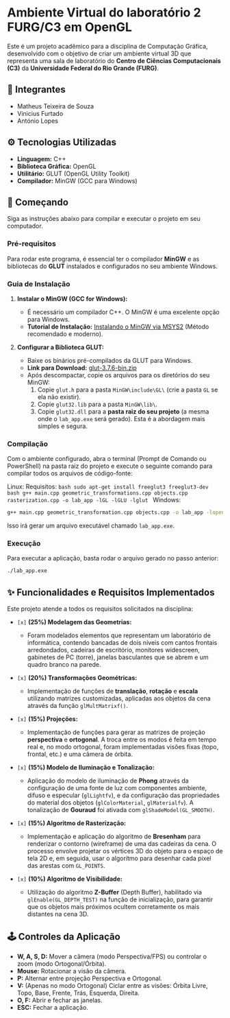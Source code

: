 # Ambiente Virtual do laboratório 2 FURG/C3 em OpenGL

Este é um projeto acadêmico para a disciplina de Computação Gráfica, desenvolvido com o objetivo de criar um ambiente virtual 3D que representa uma sala de laboratório do **Centro de Ciências Computacionais (C3)** da **Universidade Federal do Rio Grande (FURG)**.

## 👥 Integrantes

* Matheus Teixeira de Souza
* Vinicius Furtado
* António Lopes
## ⚙️ Tecnologias Utilizadas

* **Linguagem:** C++
* **Biblioteca Gráfica:** OpenGL
* **Utilitário:** GLUT (OpenGL Utility Toolkit)
* **Compilador:** MinGW (GCC para Windows)

## 🚀 Começando

Siga as instruções abaixo para compilar e executar o projeto em seu computador.

### Pré-requisitos

Para rodar este programa, é essencial ter o compilador **MinGW** e as bibliotecas do **GLUT** instalados e configurados no seu ambiente Windows.

### Guia de Instalação

1.  **Instalar o MinGW (GCC for Windows):**
    * É necessário um compilador C++. O MinGW é uma excelente opção para Windows.
    * **Tutorial de Instalação:** [Instalando o MinGW via MSYS2](https://www.msys2.org/) (Método recomendado e moderno).

2.  **Configurar a Biblioteca GLUT:**
    * Baixe os binários pré-compilados da GLUT para Windows.
    * **Link para Download:** [glut-3.7.6-bin.zip](https://www.transmission.mspro.com/download/glut-3.7.6-bin.zip)
    * Após descompactar, copie os arquivos para os diretórios do seu MinGW:
        1.  Copie `glut.h` para a pasta `MinGW\include\GL\` (crie a pasta `GL` se ela não existir).
        2.  Copie `glut32.lib` para a pasta `MinGW\lib\`.
        3.  Copie `glut32.dll` para a **pasta raiz do seu projeto** (a mesma onde o `lab_app.exe` será gerado). Esta é a abordagem mais simples e segura.

### Compilação

Com o ambiente configurado, abra o terminal (Prompt de Comando ou PowerShell) na pasta raiz do projeto e execute o seguinte comando para compilar todos os arquivos de código-fonte:

Linux:
   Requisitos:
      ```bash
      sudo apt-get install freeglut3 freeglut3-dev
      ```
      ```bash
      g++ main.cpp geometric_transformations.cpp objects.cpp rasterization.cpp -o lab_app -lGL -lGLU -lglut
      ```
Windows:
```bash
g++ main.cpp geometric_transformation.cpp objects.cpp -o lab_app -lopengl32 -lglu32 -lglut32 -lm
```

Isso irá gerar um arquivo executável chamado `lab_app.exe`.

### Execução

Para executar a aplicação, basta rodar o arquivo gerado no passo anterior:

```bash
./lab_app.exe
```

## ✨ Funcionalidades e Requisitos Implementados

Este projeto atende a todos os requisitos solicitados na disciplina:

* `[x]` **(25%) Modelagem das Geometrias:**
    * Foram modelados elementos que representam um laboratório de informática, contendo bancadas de dois níveis com cantos frontais arredondados, cadeiras de escritório, monitores widescreen, gabinetes de PC (torre), janelas basculantes que se abrem e um quadro branco na parede.

* `[x]` **(20%) Transformações Geométricas:**
    * Implementação de funções de **translação**, **rotação** e **escala** utilizando matrizes customizadas, aplicadas aos objetos da cena através da função `glMultMatrixf()`.

* `[x]` **(15%) Projeções:**
    * Implementação de funções para gerar as matrizes de projeção **perspectiva** e **ortogonal**. A troca entre os modos é feita em tempo real e, no modo ortogonal, foram implementadas visões fixas (topo, frontal, etc.) e uma câmera de órbita.

* `[x]` **(15%) Modelo de Iluminação e Tonalização:**
    * Aplicação do modelo de iluminação de **Phong** através da configuração de uma fonte de luz com componentes ambiente, difuso e especular (`glLightfv`), e da configuração das propriedades do material dos objetos (`glColorMaterial`, `glMaterialfv`). A tonalização de **Gouraud** foi ativada com `glShadeModel(GL_SMOOTH)`.

* `[x]` **(15%) Algoritmo de Rasterização:**
    * Implementação e aplicação do algoritmo de **Bresenham** para renderizar o contorno (wireframe) de uma das cadeiras da cena. O processo envolve projetar os vértices 3D do objeto para o espaço de tela 2D e, em seguida, usar o algoritmo para desenhar cada pixel das arestas com `GL_POINTS`.

* `[x]` **(10%) Algoritmo de Visibilidade:**
    * Utilização do algoritmo **Z-Buffer** (Depth Buffer), habilitado via `glEnable(GL_DEPTH_TEST)` na função de inicialização, para garantir que os objetos mais próximos ocultem corretamente os mais distantes na cena 3D.

## 🕹️ Controles da Aplicação

* **W, A, S, D:** Mover a câmera (modo Perspectiva/FPS) ou controlar o zoom (modo Ortogonal/Órbita).
* **Mouse:** Rotacionar a visão da câmera.
* **P:** Alternar entre projeção Perspectiva e Ortogonal.
* **V:** (Apenas no modo Ortogonal) Ciclar entre as visões: Órbita Livre, Topo, Base, Frente, Trás, Esquerda, Direita.
* **O, F:** Abrir e fechar as janelas.
* **ESC:** Fechar a aplicação.
